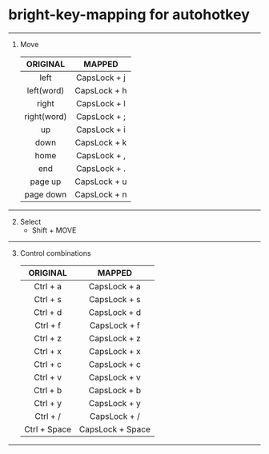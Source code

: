# bright-key-mapping for autohotkey

---

1. Move

   | ORIGINAL | MAPPED |
   | :---: | :---: |
   | left | CapsLock + j |
   | left(word)| CapsLock + h |
   | right| CapsLock + l |
   | right(word)| CapsLock + ; |
   | up| CapsLock + i |
   | down| CapsLock + k |
   | home| CapsLock + , |
   | end| CapsLock + . |
   | page up| CapsLock + u |
   | page down| CapsLock + n |
   
---

2. Select
   - Shift + MOVE

---

3. Control combinations

   | ORIGINAL | MAPPED |
   | :---: | :---: |
   | Ctrl + a | CapsLock + a |
   | Ctrl + s | CapsLock + s |
   | Ctrl + d | CapsLock + d |
   | Ctrl + f | CapsLock + f |
   | Ctrl + z | CapsLock + z |
   | Ctrl + x | CapsLock + x |
   | Ctrl + c | CapsLock + c |
   | Ctrl + v | CapsLock + v |
   | Ctrl + b | CapsLock + b |
   | Ctrl + y | CapsLock + y |
   | Ctrl + / | CapsLock + / |
   | Ctrl + Space | CapsLock + Space |
   
---
